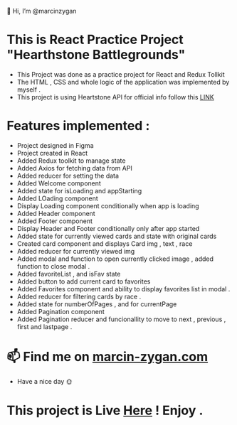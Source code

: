 👋 Hi, I’m @marcinzygan

# This is React Practice Project "Hearthstone Battlegrounds"

- This Project was done as a practice project for React and Redux Tollkit
- The HTML , CSS and whole logic of the application was implemented by myself .
- This project is using Heartstone API for official info follow this <a href="https://hearthstoneapi.com/">LINK</a>

# Features implemented :

- Project designed in Figma
- Project created in React
- Added Redux toolkit to manage state 
- Added Axios for fetching data from API 
- Added reducer for setting the data
- Added Welcome component
- Added state for isLoading and appStarting
- Added LOading component
- Display Loading component conditionally when app is loading
- Added Header component 
- Added Footer component 
- Display Header and Footer conditionally only after app started
- Added state for currently viewed cards and state with original cards
- Created card component and displays Card img , text , race 
- Added reducer for currently viewed img
- Added modal and function to open currently clicked image  , added function to close modal . 
- Added favoriteList , and isFav state 
- Added button to add current card to favorites 
- Added Favorites component and ability to display favorites list in modal .
- Added reducer for filtering cards by race .
- Added state for numberOfPages , and for currentPage
- Added Pagination component 
- Added Pagination reducer and funcionallity to move to next , previous , first and lastpage .


# 📫 Find me on <a href="https://marcin-zygan.com">marcin-zygan.com</a>
- Have a nice day 🌞
# This project is Live <a href="https://hs-battlegrounds.netlify.app/">Here</a> ! Enjoy .
